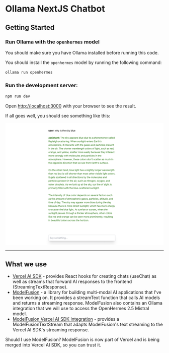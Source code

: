 # Ollama NextJS Chatbot

## Getting Started

### Run Ollama with the `openhermes` model

You should make sure you have Ollama installed before running this code.

You should install the `openhermes` model by running the following command:

```bash
ollama run openhermes
```

### Run the development server:

```bash
npm run dev
```

Open [http://localhost:3000](http://localhost:3000) with your browser to see the result.

If all goes well, you should see something like this:

![](docs/images/screenshot-1.png)

---

## What we use

- [Vercel AI SDK](https://github.com/vercel/ai) - provides React hooks for creating chats (useChat) as well as streams that forward AI responses to the frontend (StreamingTextResponse).
- [ModelFusion](https://github.com/vercel/modelfusion) - a library for building multi-modal AI applications that I've been working on. It provides a streamText function that calls AI models and returns a streaming response. ModelFusion also contains an Ollama integration that we will use to access the OpenHermes 2.5 Mistral model.
- [ModelFusion Vercel AI SDK Integration](https://github.com/vercel/modelfusion/tree/main/packages/%40modelfusion-vercel-ai) - provides a ModelFusionTextStream that adapts ModelFusion's text streaming to the Vercel AI SDK's streaming response.

Should I use ModelFusion? ModelFusion is now part of Vercel and is being merged into Vercel AI SDK, so you can trust it.
